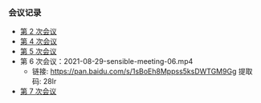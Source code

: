 
### 会议记录

- [第 2 次会议](./2021-05-30-sensible-meeting-2.md)
- [第 4 次会议](./2021-06-11-sensible-meeting-4.md)
- [第 5 次会议](./2021-06-24-sensible-meeting-5.md)
- 第 6 次会议：2021-08-29-sensible-meeting-06.mp4  
	+ 链接: https://pan.baidu.com/s/1sBoEh8Mppss5ksDWTGM9Gg 提取码: 28lr   
- [第 7 次会议](./2021-09-17-sensible-meeting-7.md)
